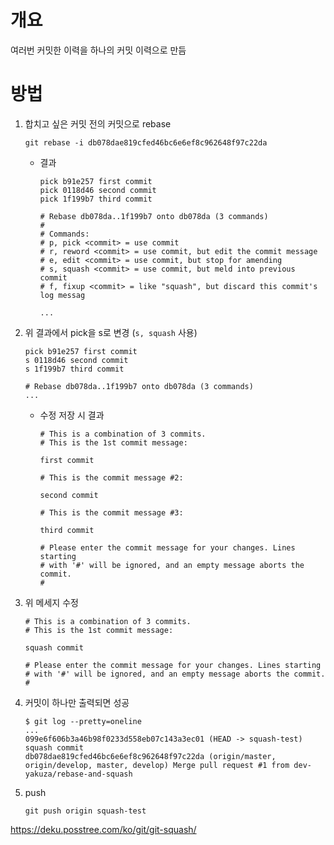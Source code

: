 # 개요
여러번 커밋한 이력을 하나의 커밋 이력으로 만듬

# 방법

1. 합치고 싶은 커밋 전의 커밋으로 rebase
    ```
    git rebase -i db078dae819cfed46bc6e6ef8c962648f97c22da 
    ```
    * 결과
        ```
        pick b91e257 first commit
        pick 0118d46 second commit
        pick 1f199b7 third commit

        # Rebase db078da..1f199b7 onto db078da (3 commands)
        #
        # Commands:
        # p, pick <commit> = use commit
        # r, reword <commit> = use commit, but edit the commit message
        # e, edit <commit> = use commit, but stop for amending
        # s, squash <commit> = use commit, but meld into previous commit
        # f, fixup <commit> = like "squash", but discard this commit's log messag

        ...

        ```
2. 위 결과에서 pick을 s로 변경 (`s, squash` 사용)
    ```
    pick b91e257 first commit
    s 0118d46 second commit
    s 1f199b7 third commit

    # Rebase db078da..1f199b7 onto db078da (3 commands)
    ...

    ```
    * 수정 저장 시 결과
        ```
        # This is a combination of 3 commits.
        # This is the 1st commit message:

        first commit

        # This is the commit message #2:

        second commit

        # This is the commit message #3:

        third commit

        # Please enter the commit message for your changes. Lines starting
        # with '#' will be ignored, and an empty message aborts the commit.
        #
        ```
3. 위 메세지 수정

    ```
    # This is a combination of 3 commits.
    # This is the 1st commit message:

    squash commit

    # Please enter the commit message for your changes. Lines starting
    # with '#' will be ignored, and an empty message aborts the commit.
    #
    ```
4. 커밋이 하나만 출력되면 성공
    ```
    $ git log --pretty=oneline
    ...
    099e6f606b3a46b98f0233d558eb07c143a3ec01 (HEAD -> squash-test) squash commit
    db078dae819cfed46bc6e6ef8c962648f97c22da (origin/master, origin/develop, master, develop) Merge pull request #1 from dev-yakuza/rebase-and-squash

    ```
5. push
    ```
    git push origin squash-test
    ```

https://deku.posstree.com/ko/git/git-squash/
